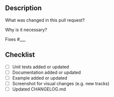 ## Description

What was changed in this pull request?

Why is it necessary?

Fixes #___

## Checklist

- [ ] Unit tests added or updated
- [ ] Documentation added or updated
- [ ] Example added or updated
- [ ] Screenshot for visual changes (e.g. new tracks)
- [ ] Updated CHANGELOG.md
